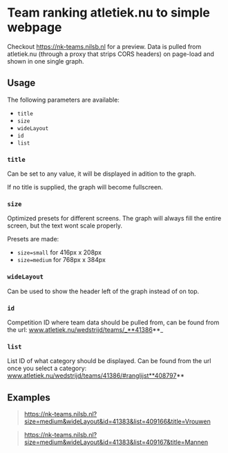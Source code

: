 # Team ranking atletiek.nu to simple webpage
Checkout https://nk-teams.nilsb.nl for a preview.
Data is pulled from atletiek.nu (through a proxy that strips CORS headers) on page-load and shown in one single graph.

## Usage

The following parameters are available:
- ```title``` 
- ```size```
- ```wideLayout```
- ```id```
- ```list```

### ```title```
Can be set to any value, it will be displayed in adition to the graph. 

If no title is supplied, the graph will become fullscreen.

### ```size```
Optimized presets for different screens. The graph will always fill the entire screen, but the text wont scale properly.

Presets are made:
- ```size=small``` for 416px x 208px
- ```size=medium``` for 768px x 384px

### ```wideLayout```
Can be used to show the header left of the graph instead of on top.

### ```id```
Competition ID where team data should be pulled from, can be found from the url: www.atletiek.nu/wedstrijd/teams/_**41386**_

### ```list```
List ID of what category should be displayed. Can be found from the url once you select a category: www.atletiek.nu/wedstrijd/teams/41386/#ranglijst**408797**


## Examples
> https://nk-teams.nilsb.nl?size=medium&wideLayout&id=41383&list=409166&title=Vrouwen

> https://nk-teams.nilsb.nl?size=medium&wideLayout&id=41383&list=409167&title=Mannen